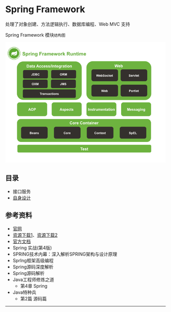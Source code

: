 #   Spring Framework

处理了对象创建、方法逻辑执行、数据库编程、Web MVC 支持

Spring Framework 模块`结构图`

![Spring Framework 模块结构图](images/spring-overview.png)

##  目录
-   接口服务
-   [自身设计](az/README.md)


##  参考资料
-   [官网](https://spring.io/projects/spring-framework)
-   [资源下载1](https://maven.springframework.org/release/org/springframework/)、[资源下载2](https://repo.spring.io/libs-release-local/org/springframework/spring/4.3.24.RELEASE/)
-   [官方文档](../../doc_zh/spring_framework_doc_zh_4.3.24/README.md)
-   Spring 实战(第4版)
-   SPRING技术内幕：深入解析SPRING架构与设计原理
-   SprIng框架高级编程
-   Spring源码深度解析
-   Spring源码解析
-   Java工程师修炼之道
    -   第4章  Spring
-   Java特种兵
    -   第2篇  源码篇

----